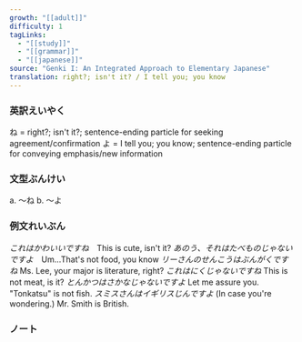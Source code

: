 ```yaml
---
growth: "[[adult]]"
difficulty: 1
tagLinks:
  - "[[study]]"
  - "[[grammar]]"
  - "[[japanese]]"
source: "Genki I: An Integrated Approach to Elementary Japanese"
translation: right?; isn't it? / I tell you; you know
---
```

### 英訳えいやく	

ね = right?; isn't it?; sentence-ending particle for seeking agreement/confirmation
よ = I tell you; you know; sentence-ending particle for conveying emphasis/new information

### 文型ぶんけい

a. ～ね
b. ～よ
### 例文れいぶん

*これはかわいいですね*　This is cute, isn't it?
*あのう、それはたべものじゃないですよ*　Um...That's not food, you know
*リーさんのせんこうはぶんがくですね* Ms. Lee, your major is literature, right?
*これはにくじゃないですね* This is not meat, is it?
*とんかつはさかなじゃないですよ* Let me assure you. "Tonkatsu" is not fish.
*スミスさんはイギリスじんですよ* (In case you're wondering.) Mr. Smith is British.

### ノート

